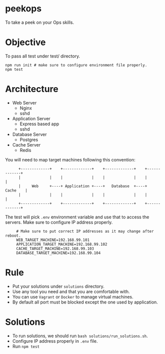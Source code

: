 # peekops
To take a peek on your Ops skills.

# Objective
To pass all test under test/ directory.
```
npm run init # make sure to configure environment file properly.
npm test
```

# Architecture
* Web Server
  - Nginx
  - sshd
* Application Server
  - Express based app
  - sshd
* Database Server
  - Postgres
* Cache Server
  - Redis

You will need to map target machines following this convention:
```
      +-------------+    +-------------+    +-------------+    +-------------+
      |             |    |             |    |             |    |             |
      |     Web     +----+ Application +----+   Database  +----+    Cache    |
      |             |    |             |    |             |    |             |
      +-------------+    +-------------+    +-------------+    +-------------+
```

The test will pick `.env` environment variable and use that to access the servers. Make sure to configure IP address properly.
```
     # Make sure to put correct IP addresses as it may change after reboot.
     WEB_TARGET_MACHINE=192.168.99.101
     APPLICATION_TARGET_MACHINE=192.168.99.102
     CACHE_TARGET_MACHINE=192.168.99.103
     DATABASE_TARGET_MACHINE=192.168.99.104
```

# Rule
- Put your solutions under `solutions` directory.
- Use any tool you need and that you are comfortable with.
- You can use `Vagrant` or `Docker` to manage virtual machines.
- By default all port must be blocked except the one used by application.

# Solutions

- To run solutions, we should run `bash solutions/run_solutions.sh`.
- Configure IP address properly in `.env` file.
- Run `npm test`
